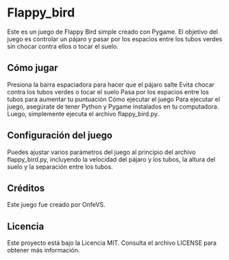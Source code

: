 # Flappy_bird
Este es un juego de Flappy Bird simple creado con Pygame. El objetivo del juego es controlar un pájaro y pasar por los espacios entre los tubos verdes sin chocar contra ellos o tocar el suelo.

## Cómo jugar
Presiona la barra espaciadora para hacer que el pájaro salte
Evita chocar contra los tubos verdes o tocar el suelo
Pasa por los espacios entre los tubos para aumentar tu puntuación
Cómo ejecutar el juego
Para ejecutar el juego, asegúrate de tener Python y Pygame instalados en tu computadora. Luego, simplemente ejecuta el archivo flappy_bird.py.

## Configuración del juego
Puedes ajustar varios parámetros del juego al principio del archivo flappy_bird.py, incluyendo la velocidad del pájaro y los tubos, la altura del suelo y la separación entre los tubos.

## Créditos
Este juego fue creado por OnfeVS.


## Licencia
Este proyecto está bajo la Licencia MIT. Consulta el archivo LICENSE para obtener más información.
